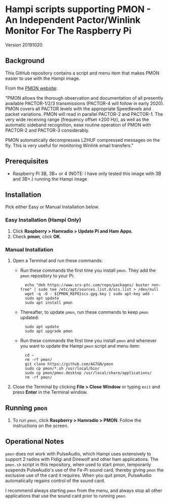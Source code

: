 # Hampi scripts supporting PMON - An Independent Pactor/Winlink Monitor For The Raspberry Pi

Version 20191020

## Background

This GitHub repository contains a script and menu item that makes PMON easier to use with the Hampi image.

From the [PMON website](https://www.p4dragon.com/en/PMON.html):

"PMON allows the thorough observation and documentation of all presently available  PACTOR-1/2/3 transmissions (PACTOR-4 will follow in early 2020). PMON covers all PACTOR levels with the appropriate Speedlevels and packet variations. PMON will read in parallel PACTOR-2 and PACTOR-1. The very wide receiving range (frequency offset ±200 Hz), as well as the automatic sideband recognition, ease routine operation of PMON with PACTOR-2 and PACTOR-3 considerably.

PMON automatically decompresses LZHUF compressed messages on the fly. This is very useful for monitoring Winlink email transfers."


## Prerequisites

- Raspberry Pi 3B, 3B+ or 4 (NOTE: I have only tested this image with 3B and 3B+.) running the Hampi image

## Installation 

Pick either Easy or Manual Installation below.

### Easy Installation (Hampi Only)

1. Click __Raspberry > Hamradio > Update Pi and Ham Apps__.
1. Check __pmon__, click __OK__.

### Manual Installation

1. Open a Terminal and run these commands:

	- Run these commands the first time you install `pmon`.  They add the `pmon` repository to your Pi:
	
			echo "deb https://www.scs-ptc.com/repo/packages/ buster non-free" | sudo tee /etc/apt/sources.list.d/scs.list > /dev/null
			wget -q -O - ${PMON_REPO}scs.gpg.key | sudo apt-key add -
			sudo apt update
			sudo apt install pmon
		
	- Thereafter, to update `pmon`, run these commands to keep `pmon` updated:
	
			sudo apt update
			sudo apt upgrade pmon
			
	- Run these commands the first time you install `pmon` and whenever you want to update the Hampi `pmon` script and menu item:
	
			cd ~
			rm -rf pmon/ 
			git clone https://github.com/AG7GN/pmon  
			sudo cp pmon/*.sh /usr/local/bin/
			sudo cp pmon/pmon.desktop /usr/local/share/applications/
			rm -rf pmon/
         
1. Close the Terminal by clicking __File > Close Window__ or typing `exit` and press __Enter__ in the Terminal window.

## Running `pmon`

1. To run `pmon`, click __Raspberry > Hamradio > PMON__.  Follow the instructions on the screen.

## Operational Notes

`pmon` does not work with PulseAudio, which Hampi uses extensively to support 2 radios with Fldigi and Direwolf and other ham applications.  The `pmon.sh` script in this repository, when used to start pmon, temporarily suspends PulseAudio's use of the Fe-Pi sound card, thereby giving `pmon` the exclusive use of the card it requires.  When you quit pmon, PulseAudio automatically regains control of the sound card.  

I recommend always starting `pmon` from the menu, and always stop all other applications that use the sound card prior to running `pmon`.

